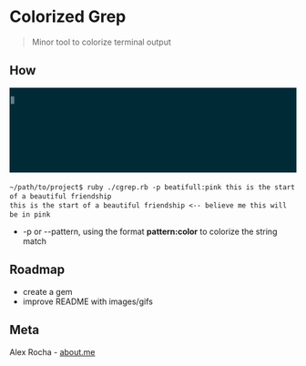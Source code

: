 # Colorized Grep
> Minor tool to colorize terminal output

## How

![demo](demo.gif)

```
~/path/to/project$ ruby ./cgrep.rb -p beatifull:pink this is the start of a beautiful friendship
this is the start of a beautiful friendship <-- believe me this will be in pink
```
* -p or --pattern, using the format **pattern:color** to colorize the string match

## Roadmap

* create a gem
* improve README with images/gifs

## Meta

Alex Rocha - [about.me](http://about.me/alex.rochas)
